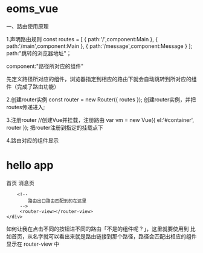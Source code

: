 # eoms_vue

一、路由使用原理

1.声明路由规则
const routes = [
    {
        path:'/',component:Main
    },
    {
        path:'/main',component:Main
    },
    {
        path:'/message',component:Message
    }
];
path:"跳转的浏览器地址"；

component:"路径所对应的组件"

先定义路径所对应的组件，浏览器指定到相应的路由下就会自动跳转到所对应的组件（完成了路由功能）

2.创建router实例
const router = new Router({
    routes
});
创建router实例，并把routes传递进入;

3.注册router
//创建Vue并挂载，注册路由
var vm = new Vue({
    el:'#container',
    router
});
把router注册到指定的挂载点下

4.路由对应的组件显示
<div id="app">
        <h1>hello app</h1>
        <p>
            <!-- 使用router-link组件来导航 -->
            <router-link to="/main">首页</router-link>
            <router-link to="/message">消息页</router-link>
        </p>
 
        <!-- 
            路由出口路由匹配到的在这里
         -->
         <router-view></router-view>
    </div>
如何让我在点击不同的按钮进不同的路由「不是的组件呢？」，这里就要使用到 <router-link to="路由配置中的路径">比如首页<router-link />，从名字就可以看出来就是路由链接到那个路径，路径会匹配出相应的组件显示在 router-view 中
